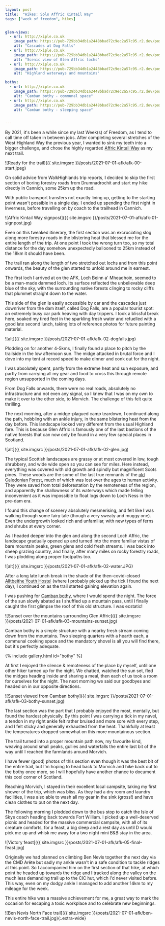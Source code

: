 ```yaml
---
layout: post
title:  "Hikes: Solo Affric Kintail Way"
tags: ["week of freedom", hikes]


glen-views:
  - url: http://xiple.co.uk
    image_path: https://pub-729bb34db1a2448bbad72c9ec2a57c95.r2.dev/posts/2021-07-01-afk/afk-02-dogfalls.jpg
    alt: "Cascades at Dog Falls"
  - url: http://xiple.co.uk
    image_path: https://pub-729bb34db1a2448bbad72c9ec2a57c95.r2.dev/posts/2021-07-01-afk/afk-02-glen.jpg
    alt: "Scenic view of Glen Affric lochs"
  - url: http://xiple.co.uk
    image_path: https://pub-729bb34db1a2448bbad72c9ec2a57c95.r2.dev/posts/2021-07-01-afk/afk-02-water.JPG
    alt: "Highland waterways and mountains"

bothy:
  - url: http://xiple.co.uk
    image_path: https://pub-729bb34db1a2448bbad72c9ec2a57c95.r2.dev/posts/2021-07-01-afk/afk-04-bothy-cooking.jpg
    alt: "Camban bothy - communal space"
  - url: http://xiple.co.uk
    image_path: https://pub-729bb34db1a2448bbad72c9ec2a57c95.r2.dev/posts/2021-07-01-afk/afk-04-bothy-sleeping.jpg
    alt: "Camban bothy - sleeping space"


---
```



By 2021, it's been a while since my last Week(s) of Freedom, as I tend to call time off taken in between jobs. After completing several stretches of the West Highland Way the previous year, I wanted to sink my teeth into a bigger challenge, and chose the highly regarded [Affric Kintail Way](https://www.walkhighlands.co.uk/lochness/affric-kintail-way.shtml) as my next trail.

![Ready for the trail]({{ site.imgsrc }}/posts/2021-07-01-afk/afk-00-start.jpeg)

On solid advice from WalkHighlands trip reports, I decided to skip the first section of boring forestry roads from Drumnadrochit and start my hike directly in Cannich, some 25km up the road.

With  public transport transfers not exactly lining up, getting to the starting point wasn't possible in a single day. I ended up spending the first night in Inverness, before travelling on by coach to the trailhead in Cannich.

![Affric Kintail Way signpost]({{ site.imgsrc }}/posts/2021-07-01-afk/afk-01-signpost.jpg)

Even on this tweaked itinerary, the first section was an excruciating slog along more forestry roads in the blistering heat that blessed me for the entire length of the trip. At one point I took the wrong turn too, so my total distance for the day somehow unexpectedly ballooned to 25km instead of the 18km it should have been.

The trail ran along the length of two stretched out lochs and from this point onwards, the beauty of the glen started to unfold around me in earnest.

The first loch I arrived at on the AFK, Loch Beinn a' Mheadhoin, seemed to be a man-made dammed loch. Its surface reflected the unbelievable deep blue of the sky, with the surrounding native forests clinging to rocky cliffs that plummet straight down to the water.

This side of the glen is easily accessible by car and the cascades just downriver from the dam itself, called Dog Falls, are a popular tourist spot: an extremely busy car park heaving with day trippers. I took a blissful break here, soaked my tired feet in the sparkling fresh water and refuelled with a good late second lunch, taking lots of reference photos for future painting material. 

![alt]({{ site.imgsrc }}/posts/2021-07-01-afk/afk-02-dogfalls.jpg)

Plodding on for another 4-5kms, I finally found a place to pitch by the trailside in the low afternoon sun. The midge attacked in brutal force and I dove into my tent at record speed to make dinner and conk out for the night. 

I was absolutely spent, partly from the extreme heat and sun exposure, and partly from carrying all my gear and food to cross this through remote region unsupported in the coming days.

From Dog Falls onwards, there were no real roads, absolutely no infrastructure and not even any signal, so I knew that I was on my own to make it over to the other side, to Morvich. The challenge of this felt quite thrilling.

The next morning, after a midge-plagued camp teardown, I continued along the path, hobbling with an ankle injury, in the same blistering heat from the day before. This landscape looked very different from the usual Highland fare. This is because Glen Affric is famously one of the last bastions of the native forests that can now only be found in a very few special places in Scotland.

![alt]({{ site.imgsrc }}/posts/2021-07-01-afk/afk-02-glen.jpg)

The typical Scottish landscapes are grassy or at most covered in low, tough shrubbery, and wide wide open so you can see for miles. Here instead, everything was covered with old growth and spindly but magnificent Scots pines. These woods are the some of the last true remnants of the [old Caledonian Forest](https://treesforlife.org.uk/into-the-forest/habitats-and-ecology/human-impacts/deforestation/), much of which was lost over the ages to human activity. They were saved from total deforestation by the remoteness of the region, and apparently the shallowness of its waterways which made felling inconvenient as it was impossible to float logs down to Loch Ness in the pre-dam era.

I found this change of scenery absolutely mesmerising, and felt like I was walking through some fairy tale (though a very sweaty and muggy one). Even the undergrowth looked rich and unfamiliar, with new types of ferns and shrubs at every corner.

As I headed deeper into the glen and along the second Loch Affric, the landscape gradually opened up and turned into the more familiar vistas of bare mountain peaks, green glens and cold fresh streams. I was back into sheep grazing country, and finally, after many miles on rocky forestry roads, I was plodding along proper footpaths too. 

![alt]({{ site.imgsrc }}/posts/2021-07-01-afk/afk-02-water.JPG)

After a long late lunch break in the shade of the then-covid-closed [Alltbeithe Youth Hostel](https://www.hostellingscotland.org.uk/hostels/glen-affric) (where I probably picked up the tick I found the next day), I continued on as the trail started gaining elevation again.

I was pushing for [Camban bothy](https://www.mountainbothies.org.uk/bothies/north-west-highlands-islands/camban/), where I would spend the night. The force of the sun slowly abated as I shuffled up a mountain pass, until I finally caught the first glimpse the roof of this old structure. I was ecstatic!

![Sunset over the mountains surrounding Glen Affric]({{ site.imgsrc }}/posts/2021-07-01-afk/afk-03-mountains-sunset.jpg)

Camban bothy is a simple structure with a nearby fresh stream coming down from the mountains. Two sleeping quarters with a hearth each, a communal cooking space and the mandatory shovel is all you will find there, but it's perfectly adequate.

{% include gallery.html id="bothy" %}

At first I enjoyed the silence & remoteness of the place by myself, until one other hiker turned up for the night. We chatted, watched the sun set, fled the midges heading inside and sharing a meal, then each of us took a room for ourselves for the night. The next morning we said our goodbyes and headed on in our opposite directions.

![Sunset viewed from Camban bothy]({{ site.imgsrc }}/posts/2021-07-01-afk/afk-03-bothy-sunset.jpg)

The last section was the part that I probably enjoyed the most, mentally, but found the hardest physically. By this point I was carrying a tick in my navel, a tendon in my right ankle felt rather bruised and more sore with every step, and I felt sticky and generally exhausted from the heat. Thankfully at least the temperatures dropped somewhat on this more mountainous section. 

The trail turned into a proper mountain path now, my favourite kind, weaving around small peaks, gullies and waterfalls the entire last bit of the way until I reached the farmlands around Morvich.

I have fewer (good) photos of this section even though it was the best bit of the entire trail, but I'm hoping to head back to Morvich and hike back out to the bothy once more, so I will hopefully have another chance to document this cool corner of Scotland.

Reaching Morvich, I stayed in their excellent local campsite, taking my first shower of the trip, which was bliss. As they had a dry room and laundry facilities, I was also able to wash all my gear in the sink (gross!) and have clean clothes to put on the next day.

The following morning I plodded down to the bus stop to catch the Isle of Skye coach heading back towards Fort William. I picked up a well-deserved picnic and headed for the massive commercial campsite, with all of its creature comforts, for a feast, a big sleep and a rest day as until D would pick me up and whisk me away for a two night mini B&B stay in the area.

![Victory feast]({{ site.imgsrc }}/posts/2021-07-01-afk/afk-05-final-feast.jpg)

Originally we had planned on climbing Ben Nevis together the next day via the CMD Arête but sadly my ankle wasn't in a safe condition to tackle ridges at this point. So I accompanied him on the first section of that hike, at which point he headed up towards the ridge and I tracked along the valley on the much less demanding trail up to the CIC hut, which I'd never visited before. This way, even on my dodgy ankle I managed to add another 14km to my mileage for the week.

This entire hike was a massive achievement for me, a great way to mark the occasion for escaping a toxic workplace and to celebrate new beginnings.

![Ben Nevis North Face trail]({{ site.imgsrc }}/posts/2021-07-01-afk/ben-nevis-north-face-trail.jpg){:.extra-wide}


